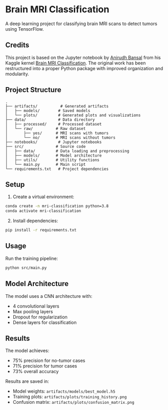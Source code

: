 # Brain MRI Classification

A deep learning project for classifying brain MRI scans to detect tumors using TensorFlow.

## Credits

This project is based on the Jupyter notebook by [Anirudh Bansal](https://www.kaggle.com/anibansal) from his Kaggle kernel [Brain MRI Classification](https://www.kaggle.com/code/anibansal/brain-mri-classification). The original work has been restructured into a proper Python package with improved organization and modularity.

## Project Structure

```
.
├── artifacts/          # Generated artifacts
│   ├── models/        # Saved models
│   └── plots/         # Generated plots and visualizations
├── data/              # Data directory
│   ├── processed/     # Processed dataset
│   └── raw/          # Raw dataset
│       ├── yes/      # MRI scans with tumors
│       └── no/       # MRI scans without tumors
├── notebooks/         # Jupyter notebooks
├── src/              # Source code
│   ├── data/         # Data loading and preprocessing
│   ├── models/       # Model architecture
│   ├── utils/        # Utility functions
│   └── main.py       # Main script
└── requirements.txt   # Project dependencies
```

## Setup

1. Create a virtual environment:
```bash
conda create -n mri-classification python=3.8
conda activate mri-classification
```

2. Install dependencies:
```bash
pip install -r requirements.txt
```

## Usage

Run the training pipeline:
```bash
python src/main.py
```

## Model Architecture

The model uses a CNN architecture with:
- 4 convolutional layers
- Max pooling layers
- Dropout for regularization
- Dense layers for classification

## Results

The model achieves:
- 75% precision for no-tumor cases
- 71% precision for tumor cases
- 73% overall accuracy

Results are saved in:
- Model weights: `artifacts/models/best_model.h5`
- Training plots: `artifacts/plots/training_history.png`
- Confusion matrix: `artifacts/plots/confusion_matrix.png` 